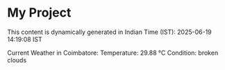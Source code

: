 # My Project

This content is dynamically generated in Indian Time (IST): 2025-06-19 14:19:08 IST


Current Weather in Coimbatore:
Temperature: 29.88 °C
Condition: broken clouds
